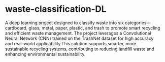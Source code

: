 # waste-classification-DL

A deep learning project designed to classify waste into six categories—cardboard, glass, metal, paper, plastic, and trash to promote smart recycling and efficient waste management. The project leverages a Convolutional Neural Network (CNN) trained on the TrashNet dataset for high accuracy and real-world applicability.This solution supports smarter, more sustainable recycling systems, contributing to reducing landfill waste and enhancing environmental sustainability.
